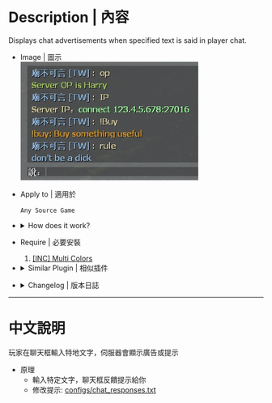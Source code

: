 # Description | 內容
Displays chat advertisements when specified text is said in player chat.

* Image | 圖示
    <br/>![chat_responses_1](image/chat_responses_1.jpg)

* Apply to | 適用於
	```
	Any Source Game
	```

* <details><summary>How does it work?</summary>

	* Displays chat advertisements when player types specified text in chatbox.
	* Modfiy advertisements or message in file: [configs/chat_responses.txt](configs/chat_responses.txt)
</details> 

* Require | 必要安裝
    1. [[INC] Multi Colors](https://github.com/fbef0102/L4D1_2-Plugins/releases/tag/Multi-Colors)

* <details><summary>Similar Plugin | 相似插件</summary>

    1. [server_vpn_hop](https://github.com/fbef0102/Game-Private_Plugin/tree/main/L4D_插件/Server_%E4%BC%BA%E6%9C%8D%E5%99%A8/server_vpn_hop): Type Command to show Server/Vpn List
        > 輸入指令顯示 Server/Vpn 列表
</details>

* <details><summary>Changelog | 版本日誌</summary>

    * v1.1 (2023-12-21)
        * Optimize code and improve performance
</details>

- - - -
# 中文說明
玩家在聊天框輸入特地文字，伺服器會顯示廣告或提示

* 原理
    * 輸入特定文字，聊天框反饋提示給你
    * 修改提示: [configs/chat_responses.txt](configs/chat_responses.txt)

